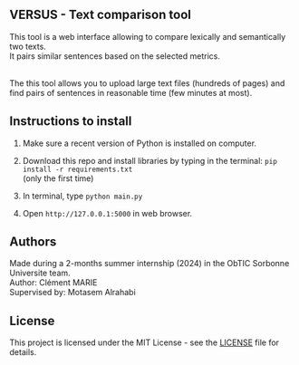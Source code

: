 <h2>VERSUS - Text comparison tool</h2>
This tool is a web interface allowing to compare lexically and semantically two texts.<br>
It pairs similar sentences based on the selected metrics. <br><br>

The this tool allows you to upload large text files (hundreds of pages) and find pairs of sentences in reasonable time (few minutes at most).<br>

<h2>Instructions to install</h2>

1. Make sure a recent version of Python is installed on computer.<br>

2. Download this repo and install libraries by typing in the terminal: `pip install -r requirements.txt`<br> (only the first time)

3. In terminal, type `python main.py` <br>

4. Open `http://127.0.0.1:5000` in web browser.

<h2>Authors</h2>
Made during a 2-months summer internship (2024) in the ObTIC Sorbonne Universite team.<br>
Author: Clément MARIE <br>
Supervised by: Motasem Alrahabi <br>

## License

This project is licensed under the MIT License - see the [LICENSE](LICENSE) file for details.


